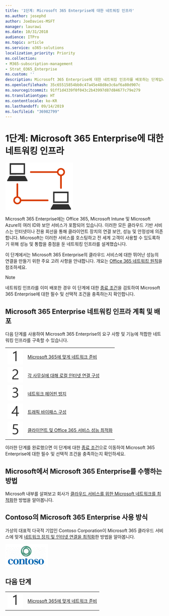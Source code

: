 ```yaml
---
title: '1단계: Microsoft 365 Enterprise에 대한 네트워킹 인프라'
ms.author: josephd
author: JoeDavies-MSFT
manager: laurawi
ms.date: 10/31/2018
audience: ITPro
ms.topic: article
ms.service: o365-solutions
localization_priority: Priority
ms.collection:
- M365-subscription-management
- Strat_O365_Enterprise
ms.custom: ''
description: Microsoft 365 Enterprise에 대한 네트워킹 인프라를 배포하는 단계입니다.
ms.openlocfilehash: 35c65515854bb0c47a45e48d8e3c6af6a80d907c
ms.sourcegitcommit: 91ff1d4339f0f043c2b43997d87d84677c79e279
ms.translationtype: HT
ms.contentlocale: ko-KR
ms.lasthandoff: 09/14/2019
ms.locfileid: "36982799"
---
```

# <a name="phase-1-networking-infrastructure-for-microsoft-365-enterprise"></a>1단계: Microsoft 365 Enterprise에 대한 네트워킹 인프라

![](./media/deploy-foundation-infrastructure/networking_icon.png)

Microsoft 365 Enterprise에는 Office 365, Microsoft Intune 및 Microsoft Azure의 여러 ID와 보안 서비스가 포함되어 있습니다. 이러한 모든 클라우드 기반 서비스는 인터넷이나 전용 회선을 통해 클라이언트 장치의 연결 보안, 성능 및 안정성에 의존합니다. Microsoft는 이러한 서비스를 호스팅하고 전 세계 고객이 사용할 수 있도록하기 위해 성능 및 통합을 중점을 둔 네트워킹 인프라를 설계했습니다. 

이 단계에서는 Microsoft 365 Enterprise의 클라우드 서비스에 대한 뛰어난 성능의 연결을 만들기 위한 주요 고려 사항을 안내합니다. 개요는 [Office 365 네트워킹 원칙](https://techcommunity.microsoft.com/t5/Office-365-Blog/Getting-the-best-connectivity-and-performance-in-Office-365/ba-p/124694)을 참조하세요.

>[!Note]
>네트워킹 인프라를 이미 배포한 경우 이 단계에 대한 [종료 조건](networking-exit-criteria.md)을 검토하여 Microsoft 365 Enterprise에 대한 필수 및 선택적 조건을 충족하는지 확인합니다.

## <a name="plan-and-deploy-your-microsoft-365-enterprise-networking-infrastructure"></a>Microsoft 365 Enterprise 네트워킹 인프라 계획 및 배포 

다음 단계를 사용하여 Microsoft 365 Enterprise의 요구 사항 및 기능에 적합한 네트워킹 인프라를 구축할 수 있습니다.

|||
|:-------|:-----|
|![](./media/stepnumbers/Step1.png)|[Microsoft 365에 맞게 네트워크 준비](networking-provide-bandwidth-cloud-services.md)|
|![](./media/stepnumbers/Step2.png)|[각 사무실에 대해 로컬 인터넷 연결 구성](networking-dns-resolution-same-location.md)|
|![](./media/stepnumbers/Step3.png)|[네트워크 헤어핀 방지](networking-avoid-network-hairpins.md)|
|![](./media/stepnumbers/Step4.png)|[트래픽 바이패스 구성](networking-configure-proxies-firewalls.md)|
|![](./media/stepnumbers/Step5.png)|[클라이언트 및 Office 365 서비스 성능 최적화](networking-optimize-tcp-performance.md)|


이러한 단계를 완료했으면 이 단계에 대한 [종료 조건](networking-exit-criteria.md)으로 이동하여 Microsoft 365 Enterprise에 대한 필수 및 선택적 조건을 충족하는지 확인하세요.

## <a name="how-microsoft-does-microsoft-365-enterprise"></a>Microsoft에서 Microsoft 365 Enterprise를 수행하는 방법

Microsoft 내부를 살펴보고 회사가 [클라우드 서비스를 위한 Microsoft 네트워크를 최적화](https://www.microsoft.com/ko-KR/itshowcase/deploying-and-managing-microsoft-365#primaryR4)한 방법을 알아봅니다.

## <a name="how-contoso-did-microsoft-365-enterprise"></a>Contoso의 Microsoft 365 Enterprise 사용 방식

가상의 대표적 다국적 기업인 Contoso Corporation이 Microsoft 365 클라우드 서비스에 맞게 [네트워크 장치 및 인터넷 연결을 최적화](contoso-networking.md)한 방법을 알아봅니다.

![](./media/contoso-overview/contoso-icon.png)

## <a name="next-step"></a>다음 단계

|||
|:-------|:-----|
|![](./media/stepnumbers/Step1.png)|[Microsoft 365에 맞게 네트워크 준비](networking-provide-bandwidth-cloud-services.md)|

